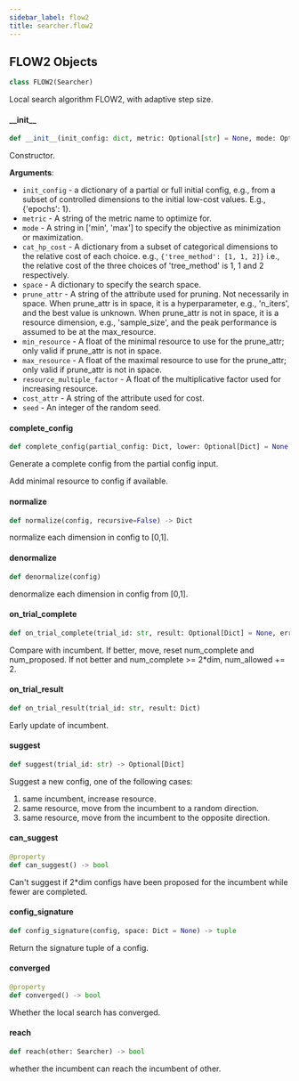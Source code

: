 ```yaml
---
sidebar_label: flow2
title: searcher.flow2
---
```


## FLOW2 Objects

```python
class FLOW2(Searcher)
```

Local search algorithm FLOW2, with adaptive step size.

#### \_\_init\_\_

```python
def __init__(init_config: dict, metric: Optional[str] = None, mode: Optional[str] = None, space: Optional[dict] = None, prune_attr: Optional[str] = None, min_resource: Optional[float] = None, max_resource: Optional[float] = None, resource_multiple_factor: Optional[float] = 4, cost_attr: Optional[str] = "time_total_s", seed: Optional[int] = 20)
```

Constructor.

**Arguments**:

- `init_config` - a dictionary of a partial or full initial config,
  e.g., from a subset of controlled dimensions
  to the initial low-cost values.
  E.g., {'epochs': 1}.
- `metric` - A string of the metric name to optimize for.
- `mode` - A string in ['min', 'max'] to specify the objective as
  minimization or maximization.
- `cat_hp_cost` - A dictionary from a subset of categorical dimensions
  to the relative cost of each choice.
  e.g., ```{'tree_method': [1, 1, 2]}``` i.e., the relative cost
  of the three choices of 'tree_method' is 1, 1 and 2 respectively.
- `space` - A dictionary to specify the search space.
- `prune_attr` - A string of the attribute used for pruning.
  Not necessarily in space.
  When prune_attr is in space, it is a hyperparameter, e.g.,
  'n_iters', and the best value is unknown.
  When prune_attr is not in space, it is a resource dimension,
  e.g., 'sample_size', and the peak performance is assumed
  to be at the max_resource.
- `min_resource` - A float of the minimal resource to use for the
  prune_attr; only valid if prune_attr is not in space.
- `max_resource` - A float of the maximal resource to use for the
  prune_attr; only valid if prune_attr is not in space.
- `resource_multiple_factor` - A float of the multiplicative factor
  used for increasing resource.
- `cost_attr` - A string of the attribute used for cost.
- `seed` - An integer of the random seed.

#### complete\_config

```python
def complete_config(partial_config: Dict, lower: Optional[Dict] = None, upper: Optional[Dict] = None) -> Tuple[Dict, Dict]
```

Generate a complete config from the partial config input.

Add minimal resource to config if available.

#### normalize

```python
def normalize(config, recursive=False) -> Dict
```

normalize each dimension in config to [0,1].

#### denormalize

```python
def denormalize(config)
```

denormalize each dimension in config from [0,1].

#### on\_trial\_complete

```python
def on_trial_complete(trial_id: str, result: Optional[Dict] = None, error: bool = False)
```

Compare with incumbent.
If better, move, reset num_complete and num_proposed.
If not better and num_complete >= 2*dim, num_allowed += 2.

#### on\_trial\_result

```python
def on_trial_result(trial_id: str, result: Dict)
```

Early update of incumbent.

#### suggest

```python
def suggest(trial_id: str) -> Optional[Dict]
```

Suggest a new config, one of the following cases:
1. same incumbent, increase resource.
2. same resource, move from the incumbent to a random direction.
3. same resource, move from the incumbent to the opposite direction.

#### can\_suggest

```python
@property
def can_suggest() -> bool
```

Can't suggest if 2*dim configs have been proposed for the incumbent
while fewer are completed.

#### config\_signature

```python
def config_signature(config, space: Dict = None) -> tuple
```

Return the signature tuple of a config.

#### converged

```python
@property
def converged() -> bool
```

Whether the local search has converged.

#### reach

```python
def reach(other: Searcher) -> bool
```

whether the incumbent can reach the incumbent of other.

